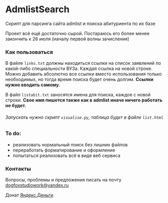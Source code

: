 # AdmlistSearch
Скрипт для парсинга сайта admlist и поиска абитуриента по их базе

Проект всё ещё достаточно сырой. Постараюсь его более менее закончить к 26 июля (началу первой волны зачисления)

### Как пользоваться
  В файле `links.txt` должны находиться ссылки на список заявлений по какой-либо специальности ВУЗа. Каждая ссылка на новой строке. Можно добавить абсолютно все ссылки вместо использования только необходимых, но тогда время поиска будет очень долгим. **Ссылки нужно вводить самому.**

  В файл `listabit.txt` заносятся имена для поиска, каждое с новой строки. **Свое имя пишется также как в admlist иначе ничего работать не будет.**

######  Запускать нужно скрипт `visualise.py`, таблица будет в файле `list.html`

### To do:
* реализовать нормальный поиск без лишних файлов
* переработать форматирование и оформление
* попытаться реализовать всё в виде веб сервиса

### Контакты
Вопросы, проблемы и предложения писать на почту dogfoxstudiowork@yandex.ru

Донат [Яндекс.Деньги](https://money.yandex.ru/to/410018824908040)

